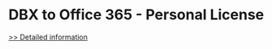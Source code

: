 # DBX to Office 365 - Personal License
[>> Detailed information](https://secure.shareit.com/shareit/product.html?productid=300984050&affiliateid=200057808)